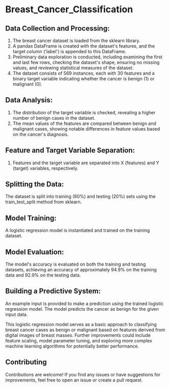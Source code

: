 # Breast_Cancer_Classification
## Data Collection and Processing:
1. The breast cancer dataset is loaded from the sklearn library.
2. A pandas DataFrame is created with the dataset's features, and the target column ('label') is appended to this DataFrame.
3. Preliminary data exploration is conducted, including examining the first and last few rows, checking the dataset's shape, ensuring no missing values, and reviewing statistical measures of the dataset.
4. The dataset consists of 569 instances, each with 30 features and a binary target variable indicating whether the cancer is benign (1) or malignant (0).
## Data Analysis:
1. The distribution of the target variable is checked, revealing a higher number of benign cases in the dataset.
2. The mean values of the features are compared between benign and malignant cases, showing notable differences in feature values based on the cancer's diagnosis.
## Feature and Target Variable Separation:
1. Features and the target variable are separated into X (features) and Y (target) variables, respectively.
## Splitting the Data:
The dataset is split into training (80%) and testing (20%) sets using the train_test_split method from sklearn.
## Model Training:
A logistic regression model is instantiated and trained on the training dataset.
## Model Evaluation:
The model's accuracy is evaluated on both the training and testing datasets, achieving an accuracy of approximately 94.9% on the training data and 92.9% on the testing data.
## Building a Predictive System:
An example input is provided to make a prediction using the trained logistic regression model. The model predicts the cancer as benign for the given input data.

This logistic regression model serves as a basic approach to classifying breast cancer cases as benign or malignant based on features derived from digital images of breast masses. Further improvements could include feature scaling, model parameter tuning, and exploring more complex machine learning algorithms for potentially better performance.
## Contributing
Contributions are welcome! If you find any issues or have suggestions for improvements, feel free to open an issue or create a pull request.
